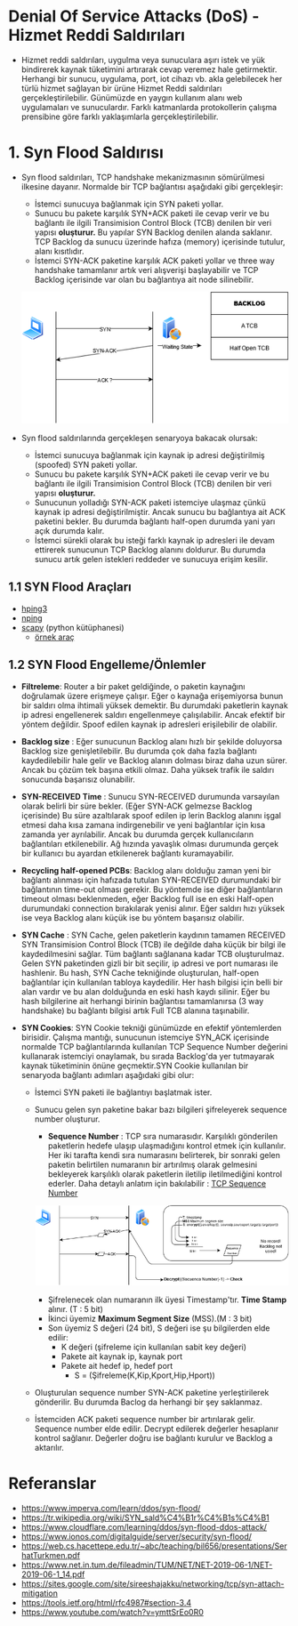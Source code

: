 # Denial Of Service Attacks (DoS) - Hizmet Reddi Saldırıları
* Hizmet reddi saldırıları, uygulma veya sunuculara aşırı istek ve yük bindirerek kaynak tüketimini artırarak cevap veremez hale getirmektir. Herhangi bir sunucu, uygulama, port, iot cihazı vb. akla gelebilecek her türlü hizmet sağlayan bir ürüne Hizmet Reddi saldırıları gerçekleştirilebilir. Günümüzde en yaygın kullanım alanı web uygulamaları ve sunuculardır. Farklı katmanlarda protokollerin çalışma prensibine göre farklı yaklaşımlarla gerçekleştirilebilir.

# 1. Syn Flood Saldırısı
* Syn flood saldırıları, TCP handshake mekanizmasının sömürülmesi ilkesine dayanır. Normalde bir TCP bağlantısı aşağıdaki gibi gerçekleşir:
    - İstemci sunucuya bağlanmak için SYN paketi yollar. 
    - Sunucu bu pakete karşılık SYN+ACK paketi ile cevap verir ve bu bağlantı ile ilgili Transimision Control Block (TCB) denilen bir veri yapısı **oluşturur.** Bu yapılar SYN Backlog denilen alanda saklanır. TCP Backlog da sunucu üzerinde hafıza (memory) içerisinde tutulur, alanı kısıtlıdır.
    - İstemci SYN-ACK paketine karşılık ACK paketi yollar ve three way handshake tamamlanır artık veri alışverişi başlayabilir ve TCP Backlog içerisinde var olan bu bağlantıya ait node silinebilir.

    ![SYN Image](../../_media/syn.png)


* Syn flood saldırılarında gerçekleşen senaryoya bakacak olursak:
    - İstemci sunucuya bağlanmak için kaynak ip adresi değiştirilmiş (spoofed) SYN paketi yollar. 
    - Sunucu bu pakete karşılık SYN+ACK paketi ile cevap verir ve bu bağlantı ile ilgili Transimision Control Block (TCB) denilen bir veri yapısı **oluşturur.**
    - Sunucunun yolladığı SYN-ACK paketi istemciye ulaşmaz çünkü kaynak ip adresi değiştirilmiştir. Ancak sunucu bu bağlantıya ait ACK paketini bekler. Bu durumda bağlantı half-open  durumda yani yarı açık durumda kalır.
    - İstemci sürekli olarak bu isteği farklı kaynak ip adresleri ile devam ettirerek sunucunun TCP Backlog alanını doldurur. Bu durumda sunucu artık gelen istekleri reddeder ve sunucuya erişim kesilir.

## 1.1 SYN Flood Araçları

*  [hping3](https://github.com/antirez/hping)
*  [nping](https://github.com/nmap/nmap/tree/master/nping)
*  [scapy](https://github.com/secdev/scapy) (python kütüphanesi)
    - [örnek araç](https://github.com/EmreOvunc/Python-SYN-Flood-Attack-Tool.git)

## 1.2 SYN Flood Engelleme/Önlemler
   
- **Filtreleme**:  Router a bir paket geldiğinde, o paketin kaynağını doğrulamak üzere erişmeye çalışır. Eğer o kaynağa erişemiyorsa bunun bir saldırı olma ihtimali yüksek demektir. Bu durumdaki paketlerin kaynak ip adresi engellenerek saldırı engellenmeye çalışılabilir. Ancak efektif bir yöntem değildir. Spoof edilen kaynak ip adresleri erişilebilir de olabilir. 

- **Backlog size** : Eğer sunucunun Backlog alanı hızlı bir şekilde doluyorsa Backlog size genişletilebilir. Bu durumda çok daha fazla bağlantı kaydedilebilir hale gelir ve Backlog alanın dolması biraz daha uzun sürer. Ancak bu çözüm tek başına etkili olmaz. Daha yüksek trafik ile saldırı sonucunda başarısız olunabilir.
- **SYN-RECEIVED Time** : Sunucu SYN-RECEIVED durumunda varsayılan olarak belirli bir süre bekler. (Eğer SYN-ACK gelmezse Backlog içerisinde) Bu süre azaltılarak spoof edilen ip lerin Backlog alanını işgal etmesi daha kısa zamana indirgenebilir ve yeni bağlantılar için kısa zamanda yer ayrılabilir. Ancak bu durumda gerçek kullanıcıların bağlantıları etkilenebilir. Ağ hızında yavaşlık olması durumunda gerçek bir kullanıcı bu ayardan etkilenerek bağlantı kuramayabilir.
- **Recycling half-opened PCBs**: Backlog alanı dolduğu zaman yeni bir bağlantı alınması için hafızada tutulan SYN-RECEIVED durumundaki bir bağlantının time-out olması gerekir. Bu yöntemde ise diğer bağlantıların timeout olması beklenmeden, eğer Backlog full ise en eski Half-open durumundaki connection bırakılarak yenisi alınır. Eğer saldırı hızı yüksek ise veya Backlog alanı küçük ise bu yöntem başarısız olabilir.
- **SYN Cache** : SYN Cache, gelen paketlerin kaydının tamamen RECEIVED SYN Transimision Control Block (TCB) ile değilde daha küçük bir bilgi ile kaydedilmesini sağlar. Tüm bağlantı sağlanana kadar TCB oluşturulmaz. Gelen SYN paketinden gizli bir bit seçilir, ip adresi ve port numarası ile hashlenir. Bu hash, SYN Cache tekniğinde oluşturulan, half-open bağlantılar için kullanılan tabloya kaydedilir. Her hash bilgisi için belli bir alan vardır ve bu alan dolduğunda en eski hash kaydı silinir. Eğer bu hash bilgilerine ait herhangi birinin bağlantısı tamamlanırsa (3 way handshake) bu bağlantı bilgisi artık Full TCB alanına taşınabilir. 
- **SYN Cookies**: SYN Cookie tekniği günümüzde en efektif yöntemlerden birisidir. Çalışma mantığı, sunucunun istemciye SYN_ACK içerisinde normalde TCP bağlantılarında kullanılan TCP Sequence Number değerini kullanarak istemciyi onaylamak, bu sırada Backlog'da yer tutmayarak kaynak tüketiminin önüne geçmektir.SYN Cookie kullanılan bir senaryoda bağlantı adımları aşağıdaki gibi olur:
    - İstemci SYN paketi ile bağlantıyı başlatmak ister.
    - Sunucu gelen syn paketine bakar bazı bilgileri şifreleyerek sequence number oluşturur.
        * **Sequence Number** : TCP sıra numarasıdır. Karşılıklı gönderilen paketlerin hedefe ulaşıp ulaşmadığını kontrol etmek için kullanılır. Her iki tarafta kendi sıra numarasını belirterek, bir sonraki gelen paketin belirtilen numaranın bir artırılmış olarak gelmesini bekleyerek karşılıklı olarak paketlerin iletilip iletilmediğini kontrol ederler. Daha detaylı anlatım için bakılabilir : [TCP Sequence Number](https://selcuks61.blogspot.com/2009/08/tcp-sra-ve-onay-numaralar-sequence.html)

        ![syn cookie](../../_media/syncookie.png)

        - Şifrelenecek olan numaranın ilk üyesi Timestamp'tır. **Time Stamp** alınır. (T : 5 bit)
        - İkinci üyemiz **Maximum Segment Size** (MSS).(M : 3 bit)
        - Son üyemiz S değeri (24 bit), S değeri ise şu bilgilerden elde edilir:
            - K değeri (şifreleme için kullanılan sabit key değeri)
            - Pakete ait kaynak ip, kaynak port
            - Pakete ait hedef ip, hedef port
                - S = (Şifreleme(K,Kip,Kport,Hip,Hport))
    - Oluşturulan sequence number SYN-ACK paketine yerleştirilerek gönderilir. Bu durumda Baclog da herhangi bir şey saklanmaz.
    - İstemciden ACK paketi sequence number bir artırılarak gelir. Sequence number elde edilir. Decrypt edilerek değerler hesaplanır kontrol sağlanır. Değerler doğru ise bağlantı kurulur ve Backlog a aktarılır. 








# Referanslar
- https://www.imperva.com/learn/ddos/syn-flood/  
- https://tr.wikipedia.org/wiki/SYN_sald%C4%B1r%C4%B1s%C4%B1  
- https://www.cloudflare.com/learning/ddos/syn-flood-ddos-attack/
- https://www.ionos.com/digitalguide/server/security/syn-flood/
- https://web.cs.hacettepe.edu.tr/~abc/teaching/bil656/presentations/SerhatTurkmen.pdf
- https://www.net.in.tum.de/fileadmin/TUM/NET/NET-2019-06-1/NET-2019-06-1_14.pdf
- https://sites.google.com/site/sireeshajakku/networking/tcp/syn-attach-mitigation
- https://tools.ietf.org/html/rfc4987#section-3.4   
- https://www.youtube.com/watch?v=ymttSrEo0R0